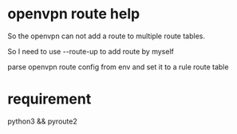 # openvpn route help

So the openvpn can not add a route to multiple route tables.
 
 So I need to use --route-up to add route by myself

parse openvpn route config from env and set it to a rule route table

# requirement

python3 && pyroute2